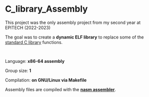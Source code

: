# C_library_Assembly

This project was the only assembly project from my second year at EPITECH (2022-2023)

The goal was to create a **dynamic ELF library** to replace some of the [standard C library](https://en.wikipedia.org/wiki/C_standard_library) functions.

<br>

Language: **x86-64 assembly**

Group size: **1**

Compilation: **on GNU/Linux via Makefile**

Assembly files are compiled with the [**nasm assembler**](https://www.nasm.us/).